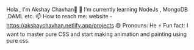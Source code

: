 Hola , I'm Akshay Chavhan👋
🌱 I’m currently learning NodeJs , MongoDB ,DAML etc.
📫 How to reach me: website - https://akshaychavhan.netlify.app/projects 
😄 Pronouns: He
⚡ Fun fact: I want to master pure CSS and start making animation and painting using pure css.
